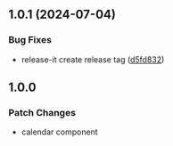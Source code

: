 

## 1.0.1 (2024-07-04)


### Bug Fixes

* release-it create release tag ([d5fd832](https://github.com/yunchanpark/react-native-calendar/commit/d5fd83298ad11b7bfb68cb5c9550ccff4a4b11dc))

## 1.0.0

### Patch Changes

-   calendar component
